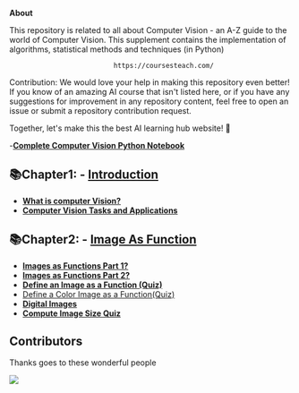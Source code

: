 **About**

This repository is related to all about Computer Vision - an A-Z guide to the world of Computer Vision. This supplement contains the implementation of algorithms, statistical methods and techniques (in Python) 

                              https://coursesteach.com/
Contribution: We would love your help in making this repository even better! If you know of an amazing AI course that isn't listed here, or if you have any suggestions for improvement in any repository content, feel free to open an issue or submit a repository contribution request.

Together, let's make this the best AI learning hub website! 🚀

                              
-[**Complete Computer Vision Python Notebook**](https://github.com/hussain0048/Computer-Vision-/blob/main/Introduction_to_Computer_Vision.ipynb)

## 📚Chapter1: - [**Introduction**]()
   - [**What is computer Vision?**](https://medium.com/@Coursesteach/computer-vision-part-1-ff493a713887)
   - [**Computer Vision Tasks and Applications**](https://medium.com/@Coursesteach/computer-vision-part-2-c0d0619cce0a)

## 📚Chapter2: - [**Image As Function**]()
   - [**Images as Functions Part 1?**](https://medium.com/@Coursesteach/computer-vision-part-3-3fae0bb7d768)
   - [**Images as Functions Part 2?**](https://medium.com/@Coursesteach/computer-vision-part-3-3fae0bb7d768)
   - [**Define an Image as a Function (Quiz)**](https://medium.com/@Coursesteach/computer-vision-part-5-b597c6e67be1)
   - [Define a Color Image as a Function(Quiz)](https://medium.com/@Coursesteach/computer-vision-part-6-9731da76bbf5)
   - [**Digital Images**](https://medium.com/@Coursesteach/computer-vision-part-7-4e50b0e8b653)
   - [**Compute Image Size Quiz**](https://medium.com/@Coursesteach/computer-vision-part-8-6b19ed614360)

   
## **Contributors**
Thanks goes to these wonderful people 

<a href="https://github.com/hussain0048/Machine-Learning/graphs/contributors">
  <img src="https://contrib.rocks/image?repo=hussain0048/Machine-Learning" />
</a>






